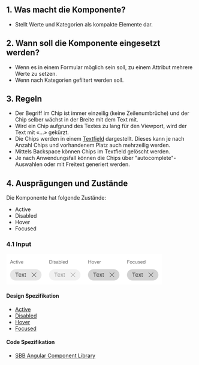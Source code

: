 ## 1. Was macht die Komponente?
* Stellt Werte und Kategorien als kompakte Elemente dar.


## 2. Wann soll die Komponente eingesetzt werden?
* Wenn es in einem Formular möglich sein soll, zu einem Attribut mehrere Werte zu setzen.
* Wenn nach Kategorien gefiltert werden soll.


## 3. Regeln
* Der Begriff im Chip ist immer einzeilig (keine Zeilenumbrüche) und der Chip selber wächst in der Breite mit dem Text mit.
* Wird ein Chip aufgrund des Textes zu lang für den Viewport, wird der Text mit «...» gekürzt.
* Die Chips werden in einem [Textfield](https://digital.sbb.ch/de/webapps/components/textfield) dargestellt. Dieses kann je nach Anzahl Chips und vorhandenem Platz auch mehrzeilig werden.
* Mittels Backspace können Chips im Textfield gelöscht werden.
* Je nach Anwendungsfall können die Chips über "autocomplete"-Auswahlen oder mit Freitext generiert werden.

## 4. Ausprägungen und Zustände
Die Komponente hat folgende Zustände:
* Active
* Disabled
* Hover
* Focused

### 4.1 Input
![Darstellung der Komponente Chip als Eingabewert](https://raw.githubusercontent.com/sbb-design-systems/design-system-webapp-documentation/master/documentation/components/chip/images/chip_input.png 'class: image')

#### Design Spezifikation
* [Active](https://www.sketch.com/s/58b25e4c-bf9c-4f74-973f-503538fcbea2/a/yZ9QzA#Inspector)
* [Disabled](https://www.sketch.com/s/58b25e4c-bf9c-4f74-973f-503538fcbea2/a/9dlWmn#Inspector)
* [Hover](https://www.sketch.com/s/58b25e4c-bf9c-4f74-973f-503538fcbea2/a/Pw1onQ#Inspector)
* [Focused](https://www.sketch.com/s/58b25e4c-bf9c-4f74-973f-503538fcbea2/a/gk1ZGz#Inspector)

#### Code Spezifikation
* [SBB Angular Component Library](https://sbb-angular.app.sbb.ch/business/components/chip)
